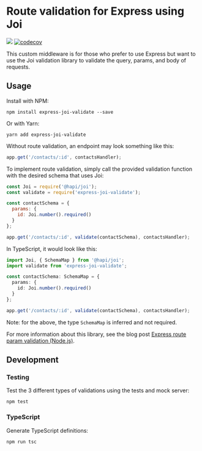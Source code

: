 # Route validation for Express using Joi

![](https://travis-ci.org/tinacious/express-joi-validate.svg?branch=master)
[![codecov](https://codecov.io/gh/tinacious/express-joi-validate/branch/master/graph/badge.svg)](https://codecov.io/gh/tinacious/express-joi-validate)

This custom middleware is for those who prefer to use Express but want to use the Joi validation library to validate the query, params, and body of requests.


## Usage

Install with NPM:

```
npm install express-joi-validate --save
```

Or with Yarn:

```
yarn add express-joi-validate
```

Without route validation, an endpoint may look something like this:

```js
app.get('/contacts/:id', contactsHandler);
```

To implement route validation, simply call the provided validation function with the desired schema that uses Joi:

```js
const Joi = require('@hapi/joi');
const validate = require('express-joi-validate');

const contactSchema = {
  params: {
    id: Joi.number().required()
  }
};

app.get('/contacts/:id', validate(contactSchema), contactsHandler);
```

In TypeScript, it would look like this:

```typescript
import Joi, { SchemaMap } from '@hapi/joi';
import validate from 'express-joi-validate';

const contactSchema: SchemaMap = {
  params: {
    id: Joi.number().required()
  }
};

app.get('/contacts/:id', validate(contactSchema), contactsHandler);
```

Note: for the above, the type `SchemaMap` is inferred and not required.

For more information about this library, see the blog post [Express route param validation (Node.js)](https://tinaciousdesign.com/blog/express-route-param-validation-nodejs).

## Development

### Testing

Test the 3 different types of validations using the tests and mock server:

```
npm test
```

### TypeScript

Generate TypeScript definitions:

```
npm run tsc
```
